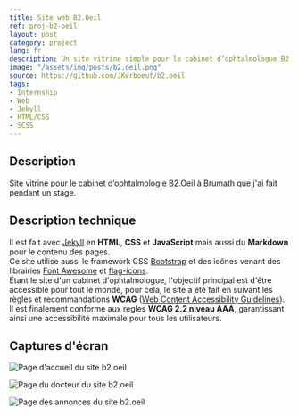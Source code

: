 ```yaml
---
title: Site web B2.Oeil
ref: proj-b2-oeil
layout: post
category: project
lang: fr
description: Un site vitrine simple pour le cabinet d’ophtalmologue B2.Oeil
image: "/assets/img/posts/b2.oeil.png"
source: https://github.com/JKerboeuf/b2.oeil
tags:
- Internship
- Web
- Jekyll
- HTML/CSS
- SCSS
---
```


## Description

Site vitrine pour le cabinet d’ophtalmologie B2.Oeil à Brumath que j'ai fait pendant un stage.

## Description technique

Il est fait avec [Jekyll](https://jekyllrb.com/) en **HTML**, **CSS** et **JavaScript** mais aussi du **Markdown** pour le contenu des pages.  
Ce site utilise aussi le framework CSS [Bootstrap](https://getbootstrap.com/) et des icônes venant des librairies [Font Awesome](https://fontawesome.com/) et [flag-icons](https://flagicons.lipis.dev/).  
Étant le site d'un cabinet d'ophtalmologue, l'objectif principal est d'être accessible pour tout le monde, pour cela, le site a été fait en suivant les règles et recommandations **WCAG** ([Web Content Accessibility Guidelines](https://www.w3.org/TR/WCAG22/)). Il est finalement conforme aux règles **WCAG 2.2 niveau AAA**, garantissant ainsi une accessibilité maximale pour tous les utilisateurs.

## Captures d'écran

![Page d'accueil du site b2.oeil](https://i.imgur.com/XTm9zXv.png)

![Page du docteur du site b2.oeil](https://i.imgur.com/4zjGSoB.png)

![Page des annonces du site b2.oeil](https://i.imgur.com/NO9tRAY.png)
